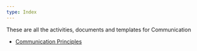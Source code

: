 ```yaml
---
type: Index
---
```


These are all the activities, documents and templates for Communication

* [Communication Principles](communication-principles.md)
